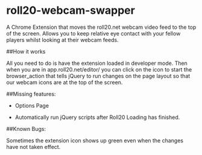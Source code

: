 # roll20-webcam-swapper
A Chrome Extension that moves the roll20.net webcam video feed to the top of the screen. Allows you to keep relative eye contact with your fellow players whilst looking at their webcam feeds.

##How it works

All you need to do is have the extension loaded in developer mode. Then when you are in app.roll20.net/editor/ you can click on the icon to start the browser_action that tells jQuery to run changes on the page layout so that our webcam icons are at the top of the screen.

##Missing features: 

- Options Page

- Automatically run jQuery scripts after Roll20 Loading has finished.


##Known Bugs:

Sometimes the extension icon shows up green even when the changes have not taken effect.





